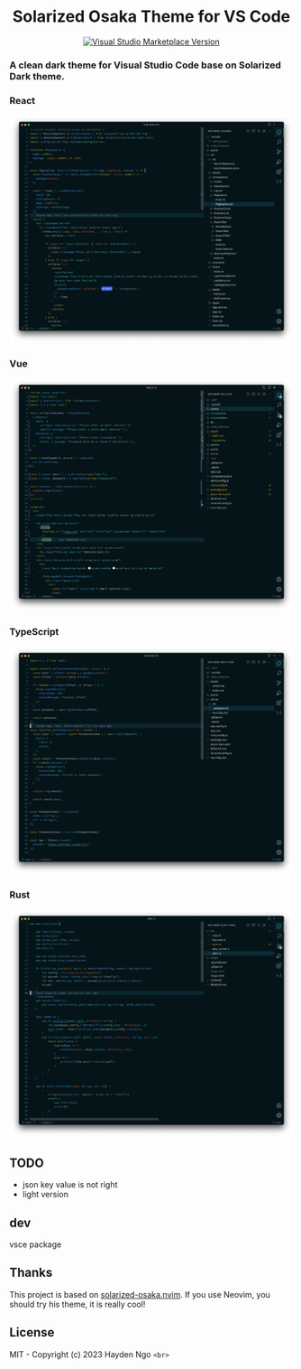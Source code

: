 <h1 align="center">Solarized Osaka Theme for VS Code</h1>

<p align="center">
<a href="https://marketplace.visualstudio.com/items?itemName=sherloach.solarized-osaka" target="__blank"><img src="https://img.shields.io/visual-studio-marketplace/v/sherloach.solarized-osaka.svg?color=4d9375&label=Marketplace&logo=visual-studio-code" alt="Visual Studio Marketplace Version" /></a>
</p>

<h3>A clean dark theme for Visual Studio Code base on Solarized Dark theme.</h3>

### React

![React Screen](screen-react.png)

### Vue

![Vue Screen](screen-vue.png)

### TypeScript

![TypeScript Screen](screen-ts.png)

### Rust

![Rust Screen](screen-rust.png)

## TODO

- json key value is not right
- light version


## dev

vsce package


## Thanks

This project is based on [solarized-osaka.nvim](https://github.com/craftzdog/solarized-osaka.nvim). If you use Neovim, you should try his theme, it is really cool!

## License

MIT - Copyright (c) 2023 Hayden Ngo `<br>`

